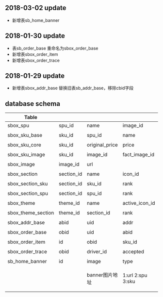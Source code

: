 ## 2018-03-02 update
-  新增表sb_home_banner

## 2018-01-30 update
-  表sb_order_base 重命名为sbox_order_base
-  新增表sbox_order_item
-  新增表sbox_order_trace

## 2018-01-29 update
-  新增表sbox_addr_base 替换旧表sb_addr_base，移除cbid字段

##  database schema 

| Table              |            |                |                   |                                                 |             |            |            |            |        |        |            |
| ------------------ | ---------- | -------------- | ----------------- | ----------------------------------------------- | ----------- | ---------- | ---------- | ---------- | ------ | ------ | ---------- |
| sbox_spu           | spu_id     | name           | image_id          | price                                           |             | status     | updated_at | updated_by |        |        |            |
|                    |            |                |                   |                                                 |             |            |            |            |        |        |            |
| sbox_sku_base      | sku_id     | spu_id         | name              | alias                                           | fullname    | status     | updated_at | updated_by |        |        |            |
|                    |            |                |                   |                                                 |             |            |            |            |        |        |            |
| sbox_sku_core      | sku_id     | original_price | price             | amount                                          | threshold   | updated_at | updated_by |            |        |        |            |
|                    |            |                |                   |                                                 |             |            |            |            |        |        |            |
| sbox_sku_image     | sku_id     | image_id       | fact_image_id     | updated_at                                      | updated_by  |            |            |            |        |        |            |
|                    |            |                |                   |                                                 |             |            |            |            |        |        |            |
| sbox_image         | image_id   | url            |                   |                                                 |             |            |            |            |        |        |            |
|                    |            |                |                   |                                                 |             |            |            |            |        |        |            |
| sbox_section       | section_id | name           | icon_id           |                                                 | status      | updated_at | updated_by |            |        |        |            |
|                    |            |                |                   |                                                 |             |            |            |            |        |        |            |
| sbox_section_sku   | section_id | sku_id         | rank              | status                                          | updated_at  | updated_by |            |            |        |        |            |
|                    |            |                |                   |                                                 |             |            |            |            |        |        |            |
| sbox_section_spu   | section_id | spu_id         | rank              | status                                          | updated_at  | updated_by |            |            |        |        |            |
|                    |            |                |                   |                                                 |             |            |            |            |        |        |            |
| sbox_theme         | theme_id   | name           | active_icon_id    | inactive_icon_id                                | rank        | status     | updated_at | updated_by |        |        |            |
|                    |            |                |                   |                                                 |             |            |            |            |        |        |            |
| sbox_theme_section | theme_id   | section_id     | rank              | status                                          | updated_at  | updated_by |            |            |        |        |            |
|                    |            |                |                   |                                                 |             |            |            |            |        |        |            |
| sbox_addr_base     | abid       | uid            | addr              | province                                        | lat         | lng        | name       | unit       | tel    | status | updated_at |
|                    |            |                |                   |                                                 |             |            |            |            |        |        |            |
| sbox_order_base    | obid       | uid            | abid              | pretax                                          | delifee     | total      | ptype      | created    | status |        | updated_at |
|                    |            |                |                   |                                                 |             |            |            |            |        |        |            |
| sbox_order_item    | id         | obid           | sku_id            | price                                           | quantity    | status     |            |            |        |        |            |
|                    |            |                |                   |                                                 |             |            |            |            |        |        |            |
| sbox_order_trace   | obid       | driver_id      | accepted          | packed                                          | distributed | delivered  | completed  | notes      |        |        |            |
|                    |            |                |                   |                                                 |             |            |            |            |        |        |            |
| sb_home_banner     | id         | image          | type              | param                                           |             |            |            |            |        |        |            |
|                    |            | banner图片地址 | 1:url 2:spu 3:sku | jsonString {url:} {spu_id:} {sku_id: ,spu_id: } |             |            |            |            |        |        |            |
